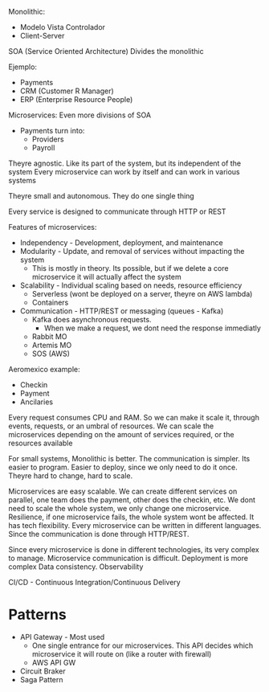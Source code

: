 Monolithic:
- Modelo Vista Controlador
- Client-Server

SOA (Service Oriented Architecture)
Divides the monolithic

Ejemplo:
- Payments
- CRM (Customer R Manager)
- ERP (Enterprise Resource People)

Microservices:
Even more divisions of SOA

- Payments turn into:
	- Providers
	- Payroll

Theyre agnostic. Like its part of the system, but its independent of the system
Every microservice can work by itself and can work in various systems

Theyre small and autonomous. 
They do one single thing

Every service is designed to communicate through HTTP or REST

Features of microservices:
- Independency - Development, deployment, and maintenance
- Modularity - Update, and removal of services without impacting the system
	- This is mostly in theory. Its possible, but if we delete a core microservice it will actually affect the system
- Scalability - Individual scaling based on needs, resource efficiency
	-  Serverless (wont be deployed on a server, theyre on AWS lambda)
	- Containers
- Communication - HTTP/REST or messaging (queues - Kafka)
	- Kafka does asynchronous requests.
		- When we make a request, we dont need the response immediatly
	- Rabbit MO
	- Artemis MO
	- SOS (AWS)


Aeromexico example:
- Checkin
- Payment
- Ancilaries

Every request consumes CPU and RAM. So we can make it scale it, through events, requests, or an umbral of resources.
We can scale the microservices depending on the amount of services required, or the resources available


For small systems, Monolithic is better. The communication is simpler. Its easier to program. Easier to deploy, since we only need to do it once. 
Theyre hard to change, hard to scale. 

Microservices are easy scalable. We can create different services on parallel, one team does the payment, other does the checkin, etc. We dont need to scale the whole system, we only change one microservice.
Resilience, if one microservice fails, the whole system wont be affected.
It has tech flexibility. Every microservice can be written in different languages. Since the communication is done through HTTP/REST.

Since every microservice is done in different technologies, its very complex to manage.
Microservice communication is difficult.
Deployment is more complex
Data consistency.
Observability 

CI/CD - Continuous Integration/Continuous Delivery

# Patterns

- API Gateway - Most used
	- One single entrance for our microservices. This API decides which microservice it will route on (like a router with firewall)
	- AWS API GW
- Circuit Braker
- Saga Pattern

